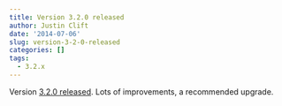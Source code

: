 ```yaml
---
title: Version 3.2.0 released
author: Justin Clift
date: '2014-07-06'
slug: version-3-2-0-released
categories: []
tags:
  - 3.2.x
---
```

Version [3.2.0 released](https://github.com/sqlitebrowser/sqlitebrowser/releases/tag/sqlb-3.2.0).  Lots of improvements, a recommended upgrade.